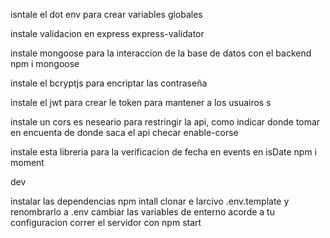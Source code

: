 isntale el dot env para crear variables globales 

instale validacion en express express-validator

instale mongoose para la interaccion de la base de datos con el backend
npm i mongoose

instale el bcryptjs para encriptar las contraseña 

instale el jwt para crear le token para mantener a los usuairos s

instale un cors es neseario para restringir la api, como indicar donde tomar en encuenta de donde saca el api
checar enable-corse


instale esta libreria para la verificacion de fecha en events en isDate npm i moment

dev

instalar las dependencias npm intall
clonar e larcivo .env.template y renombrarlo a .env
cambiar las variables de enterno acorde a tu configuracion 
correr el servidor con npm start 